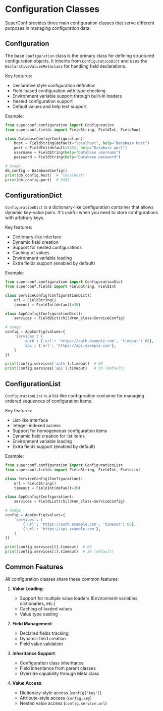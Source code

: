 # Configuration Classes

SuperConf provides three main configuration classes that serve different purposes in managing configuration data:

## Configuration

The base `Configuration` class is the primary class for defining structured configuration objects. It inherits from `ConfigurationDict` and uses the `DeclarativeValuesMetaclass` for handling field declarations.

Key features:

- Declarative style configuration definition
- Field-based configuration with type checking
- Environment variable support through built-in loaders
- Nested configuration support
- Default values and help text support

Example:
```python
from superconf.configuration import Configuration
from superconf.fields import FieldString, FieldInt, FieldBool

class DatabaseConfig(Configuration):
    host = FieldString(default="localhost", help="Database host")
    port = FieldInt(default=5432, help="Database port")
    username = FieldString(help="Database username")
    password = FieldString(help="Database password")

# Usage
db_config = DatabaseConfig()
print(db_config.host)  # "localhost"
print(db_config.port)  # 5432
```

## ConfigurationDict

`ConfigurationDict` is a dictionary-like configuration container that allows dynamic key-value pairs. It's useful when you need to store configurations with arbitrary keys.

Key features:

- Dictionary-like interface
- Dynamic field creation
- Support for nested configurations
- Caching of values
- Environment variable loading
- Extra fields support (enabled by default)

Example:
```python
from superconf.configuration import ConfigurationDict
from superconf.fields import FieldString, FieldInt

class ServiceConfig(ConfigurationDict):
    url = FieldString()
    timeout = FieldInt(default=30)

class AppConfig(ConfigurationDict):
    services = FieldDict(children_class=ServiceConfig)

# Usage
config = AppConfig(values={
    'services': {
        'auth': {'url': 'https://auth.example.com', 'timeout': 60},
        'api': {'url': 'https://api.example.com'},
    }
})

print(config.services['auth'].timeout)  # 60
print(config.services['api'].timeout)   # 30 (default)
```

## ConfigurationList

`ConfigurationList` is a list-like configuration container for managing ordered sequences of configuration items.

Key features:

- List-like interface
- Integer-indexed access
- Support for homogeneous configuration items
- Dynamic field creation for list items
- Environment variable loading
- Extra fields support (enabled by default)

Example:
```python
from superconf.configuration import ConfigurationList
from superconf.fields import FieldString, FieldInt, FieldList

class ServiceConfig(Configuration):
    url = FieldString()
    timeout = FieldInt(default=30)

class AppConfig(Configuration):
    services = FieldList(children_class=ServiceConfig)

# Usage
config = AppConfig(values={
    'services': [
        {'url': 'https://auth.example.com', 'timeout': 60},
        {'url': 'https://api.example.com'},
    ]
})

print(config.services[0].timeout)  # 60
print(config.services[1].timeout)  # 30 (default)
```

## Common Features

All configuration classes share these common features:

1. **Value Loading**:
    - Support for multiple value loaders (Environment variables, dictionaries, etc.)
    - Caching of loaded values
    - Value type casting

2. **Field Management**:
    - Declared fields tracking
    - Dynamic field creation
    - Field value validation

3. **Inheritance Support**:
    - Configuration class inheritance
    - Field inheritance from parent classes
    - Override capability through Meta class

4. **Value Access**:
    - Dictionary-style access (`config['key']`)
    - Attribute-style access (`config.key`)
    - Nested value access (`config.service.url`)

